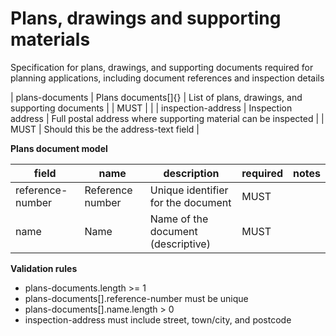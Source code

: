 # Plans, drawings and supporting materials

Specification for plans, drawings, and supporting documents required for
planning applications, including document references and inspection details


| plans-documents | Plans documents[]{} | List of plans, drawings, and supporting documents |  | MUST |  |
| inspection-address | Inspection address | Full postal address where supporting material can be inspected |  | MUST | Should this be the address-text field |


**Plans document model**

field | name | description | required | notes
-- | -- | -- | -- | --
reference-number | Reference number | Unique identifier for the document | MUST | 
name | Name | Name of the document (descriptive) | MUST | 

**Validation rules**

- plans-documents.length >= 1
- plans-documents[].reference-number must be unique
- plans-documents[].name.length > 0
- inspection-address must include street, town/city, and postcode